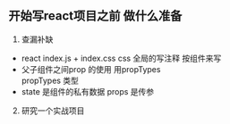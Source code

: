 ## 开始写react项目之前 做什么准备

1. 查漏补缺
 - react    index.js + index.css
   css  全局的写注释  按组件来写
 - 父子组件之间prop 的使用  用propTypes  
 propTypes  类型
 - state 是组件的私有数据  props 是传参
2. 研究一个实战项目 
